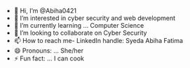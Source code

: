 - 👋 Hi, I’m @Abiha0421
- 👀 I’m interested in cyber security and web development
- 🌱 I’m currently learning ... Computer Science
- 💞️ I’m looking to collaborate on Cyber Security
- 📫 How to reach me- LinkedIn handle: Syeda Abiha Fatima
- 😄 Pronouns: ... She/her
- ⚡ Fun fact: ... I can cook 

<!---
Abiha0421/Abiha0421 is a ✨ special ✨ repository because its `README.md` (this file) appears on your GitHub profile.
You can click the Preview link to take a look at your changes.
--->
